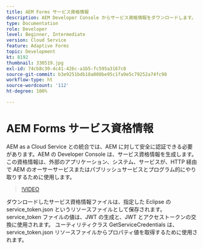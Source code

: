 ```yaml
---
title: AEM Forms サービス資格情報
description: AEM Developer Console からサービス資格情報をダウンロードします。
type: Documentation
role: Developer
level: Beginner, Intermediate
version: Cloud Service
feature: Adaptive Forms
topic: Development
kt: 8192
thumbnail: 330519.jpg
exl-id: 74cb8c30-4c41-426c-a1b5-fc595a3167c8
source-git-commit: b3e9251bdb18a008be95c1fa9e5c79252a74fc98
workflow-type: ht
source-wordcount: '112'
ht-degree: 100%

---
```


# AEM Forms サービス資格情報

AEM as a Cloud Service との統合では、AEM に対して安全に認証できる必要があります。AEM の Developer Console は、サービス資格情報を生成します。この資格情報は、外部のアプリケーション、システム、サービスが、HTTP 経由で AEM のオーサーサービスまたはパブリッシュサービスとプログラム的にやり取りするために使用します。

>[!VIDEO](https://video.tv.adobe.com/v/330519?quality=12&learn=on)

ダウンロードしたサービス資格情報ファイルは、指定した Eclipse の service_token.json というリソースファイルとして保存されます。 service_token ファイルの値は、JWT の生成と、JWT とアクセストークンの交換に使用されます。 ユーティリティクラス GetServiceCredentials は、 service_token.json リソースファイルからプロパティ値を取得するために使用されます。

